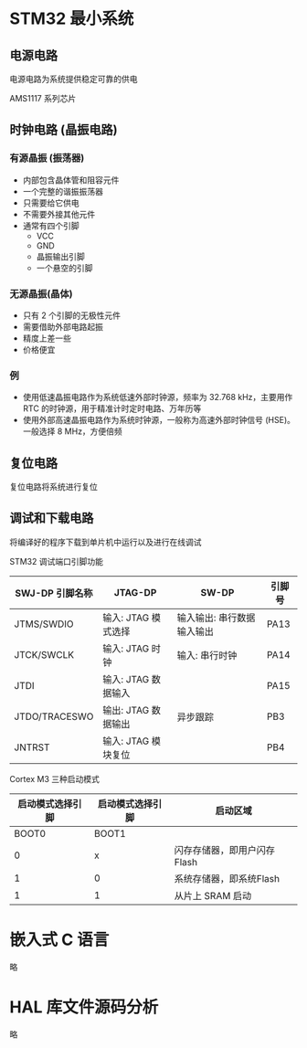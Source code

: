 # STM32 最小系统

## 电源电路

电源电路为系统提供稳定可靠的供电

AMS1117 系列芯片

## 时钟电路 (晶振电路)

### 有源晶振 (振荡器)

- 内部包含晶体管和阻容元件
- 一个完整的谐振振荡器
- 只需要给它供电
- 不需要外接其他元件
- 通常有四个引脚
  - VCC
  - GND
  - 晶振输出引脚
  - 一个悬空的引脚

### 无源晶振(晶体)

- 只有 2 个引脚的无极性元件
- 需要借助外部电路起振
- 精度上差一些
- 价格便宜

### 例

- 使用低速晶振电路作为系统低速外部时钟源，频率为 32.768 kHz，主要用作 RTC 的时钟源，用于精准计时定时电路、万年历等
- 使用外部高速晶振电路作为系统时钟源，一般称为高速外部时钟信号 (HSE)。一般选择 8 MHz，方便倍频

## 复位电路

复位电路将系统进行复位

## 调试和下载电路

将编译好的程序下载到单片机中运行以及进行在线调试

STM32 调试端口引脚功能

| SWJ-DP 引脚名称 | JTAG-DP             | SW-DP                      | 引脚号 |
| --------------- | ------------------- | -------------------------- | ------ |
| JTMS/SWDIO      | 输入: JTAG 模式选择 | 输入输出: 串行数据输入输出 | PA13   |
| JTCK/SWCLK      | 输入: JTAG 时钟     | 输入: 串行时钟             | PA14   |
| JTDI            | 输入: JTAG 数据输入 |                            | PA15   |
| JTDO/TRACESWO   | 输出: JTAG 数据输出 | 异步跟踪                   | PB3    |
| JNTRST          | 输入: JTAG 模块复位 |                            | PB4    |

Cortex M3 三种启动模式

| 启动模式选择引脚 | 启动模式选择引脚 | 启动区域                    |
| ---------------- | ---------------- | --------------------------- |
| BOOT0            | BOOT1            |                             |
| 0                | x                | 闪存存储器，即用户闪存Flash |
| 1                | 0                | 系统存储器，即系统Flash     |
| 1                | 1                | 从片上 SRAM 启动            |

# 嵌入式 C 语言

略

# HAL 库文件源码分析

略
